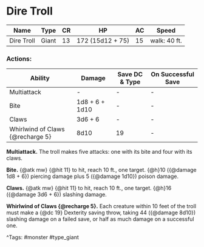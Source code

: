 # Dire Troll

| Name | Type | CR | HP | AC | Speed |
|------|------|----|----|----|-------|
| Dire Troll | Giant | 13 | 172 (15d12 + 75) | 15 | walk: 40 ft. |

### Actions:

| Ability | Damage | Save DC & Type | On Successful Save |
|---------|--------|----------------|--------------------|
| Multiattack | - | - | - |
| Bite | 1d8 + 6 + 1d10 | - | - |
| Claws | 3d6 + 6 | - | - |
| Whirlwind of Claws {@recharge 5} | 8d10 | 19 | - |


**Multiattack.** The troll makes five attacks: one with its bite and four with its claws.

**Bite.** {@atk mw} {@hit 11} to hit, reach 10 ft., one target. {@h}10 ({@damage 1d8 + 6}) piercing damage plus 5 ({@damage 1d10}) poison damage.

**Claws.** {@atk mw} {@hit 11} to hit, reach 10 ft., one target. {@h}16 ({@damage 3d6 + 6}) slashing damage.

**Whirlwind of Claws {@recharge 5}.** Each creature within 10 feet of the troll must make a {@dc 19} Dexterity saving throw, taking 44 ({@damage 8d10}) slashing damage on a failed save, or half as much damage on a successful one.

^Tags: #monster #type_giant